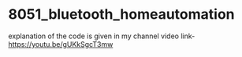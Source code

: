 # 8051_bluetooth_homeautomation



explanation of the code is given in my channel video link- https://youtu.be/gUKkSgcT3mw
